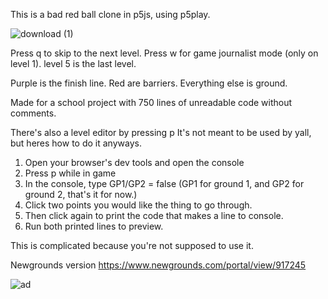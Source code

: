 This is a bad red ball clone in p5js, using p5play.

![download (1)](https://github.com/TexanDoomGuy/Bad-Red-Ball-2/assets/86894317/dddc9490-c3bd-4293-a2c1-27730adad63c)


Press q to skip to the next level.
Press w for game journalist mode (only on level 1).
level 5 is the last level.

Purple is the finish line.
Red are barriers.
Everything else is ground.

Made for a school project with 750 lines of unreadable code without comments.

There's also a level editor by pressing p
It's not meant to be used by yall, but heres how to do it anyways.

1. Open your browser's dev tools and open the console
2. Press p while in game
3. In the console, type GP1/GP2 = false (GP1 for ground 1, and GP2 for ground 2, that's it for now.)
4. Click two points you would like the thing to go through.
5. Then click again to print the code that makes a line to console.
6. Run both printed lines to preview.

This is complicated because you're not supposed to use it.

Newgrounds version
https://www.newgrounds.com/portal/view/917245


![ad](https://github.com/TexanDoomGuy/Bad-Red-Ball-2/assets/86894317/8aa31cca-3e82-4082-b8ea-8f6d3f7baa43)

